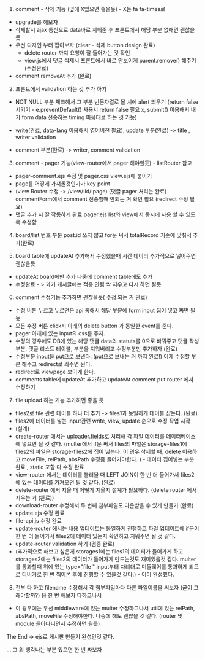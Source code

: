 1. comment - 삭제 기능 (옆에 X있으면 좋을듯) - X는 fa fa-times로 
  - upgrade를 해보자
  - 삭제할시 ajax 통신으로 data바로 지워준 후 프론트에서 해당 부분 없애면 괜찮을 듯
  - 우선 디자인 부터 잡아보자 (clear - 삭제 button design 완료)
	- delete router 까지 요청이 잘 들어가는 것 확인
	- view.js에서 댓글 삭제시 프론트에서 바로 안보이게 parent.remove() 해주기
(수정완료)
  - comment removeAt 추가 (완료)

2. 프론트에서 validation 하는 것 추가 하기
  - NOT NULL 부분 체크해서 그 부분 빈문자열로 올 시에 alert 띄우기 (return false 시키기 - e.preventDefault() 사용시 return false 필요 x, submit() 이용해서 내가 form data 전송하는 timing 마음대로 하는 것 가능)
  
  - write(완료, data-lang 이용해서 영어버전 필요), update 부분(완료) -> title , writer validation
  
  - comment 부분(완료) -> writer, comment validation 

3. comment - pager 기능(view-router에서 pager 해야할듯) - listRouter 참고
  - pager-comment.ejs 수정 및 pager.css view.ejs에 붙이기
  - page를 어떻게 가져올것인가가 key point
  - (view Router 수정 -> /view/:id/:page)
  (댓글 pager 처리는 완료)
  commentForm에서 comment 전송할때 안되는 거 확인 필요 (redirect 수정 필요)
  - 댓글 추가 시 잘 작동하게 완료 pager.ejs list와 view에서 동시에 사용 할 수 있도록 수정함

4. board/list 번호 부분 post.id 쓰지 않고 for문 써서 totalRecord 기준에 맞춰서 추가(완료)

5. board table에 updateAt 추가해서 수정했을때 시간 데이터 추가적으로 넣어주면 괜찮을듯
  - updateAt board에만 추가 나중에 comment table에도 추가
  - 수정완료 - > 과거 게시글에는 적용 안됨 싹 지우고 다시 하면 될듯

6. comment 수정기능 추가하면 괜찮을듯( 수정 되는 거 완료)
  - 수정 버튼 누르고 누르면은 api 통해서 해당 부분에 form input 집어 넣고 짜면 될듯
  - 모든 수정 버튼 click시 아래의 delete button 과 동일한 event를 준다. 
  - pager 아래에 있는 input의 css를 주자.
  - 수정의 경우에도 DB에 있는 해당 댓글 data의 statuts를 0으로 바꿔주고 댓글 작성 부분, 댓글 리스트 테이블, 부분을 지워버리고 수정부분만 추가하자 (완료)
  - 수정부분 input을 put으로 보낸다. (put으로 보내는 거 까지 완료!) 이제 수정할 부분 해주고 redirect로 쏴주면 된다. 
  - redirect로 viewpage 보이게 한다. 
  - comments table에 updateAt 추가하고 updateAt comment put router 에서 수정하기


7. file upload 하는 기능 추가하면 좋을 듯 
  - files2로 file 관련 테이블 하나 더 추가 -> files1과 동일하게 테이블 잡는다. (완료)
  - files2에 데이터를 넣는 input관련 write, view, update 순으로 수정 작업 시작
  - (설계)
  - create-router 에서는 uploader.fields로 처리해 각 파일 데이터를 데이터베이스에 넣으면 될 것 같다. (multer에서 if문 써서 files의 파일은 storage-files1에 files2의 파일은 storage-files2에 집어 넣는다. 이 경우 삭제할 때, delete 이용하고 moveFile, relPath, absPath 수정좀 들어가야한다. ) - 데이터 집어넣는 부분 완료 , static 포함 다 수정 완료
  - view-router 에서는 데이터를 불러올 때 LEFT JOIN이 한 번 더 들어가서 files2에 있는 데이터를 가져오면 될 것 같다. (완료)
  - delete-router 에서 지울 때 어떻게 지울지 설계가 필요하다. (delete router 에서 지우는 거 (완료))
  - download-router 수정해서 두 번째 첨부파일도 다운받을 수 있게 만들기 (완료)
  - update.ejs 수정 완료
  - file-api.js 수정 완료
  - update-router 에서는 내용 업데이트는 동일하게 진행하고 파일 업데이트에 if문이 한 번 더 들어가서 files2에 데이터 있는지 확인하고 지워주면 될 것 같다.
  - update-router validation 하기 (검증 완료)
  - (추가적으로 해보고 싶은게 storages1에는 files1의 데이터가 들어가게 하고 storages2에는 files2의 데이터가 들어가게 만드는것도 재미있을것 같다. multer를 통과할때 위에 있는 type="file " input부터 차례대로 미들웨어를 통과하게 되므로 디버거로 한 번 찍어본 후에 진행할 수 있을것 같다.) - 이미 완성했다. 


8. 전부 다 하고 filename 수정해서 각 첨부파일마다 다른 파일이름을 써보자 (굳이 그래야할까?) 응 한 번 해보자 다하고나서
  - 이 경우에는 우선 middleware에 있는 multer 수정하고나서 util에 있는 relPath, absPath, moveFile 수정해야한다. 나중에 해도 괜찮을 것 같다. (router 및 module 돌아다니면서 수정하면 될듯)

The End -> ejs로 게시판 만들기 완성인것 같다.


... 그 외 생각나는 부분 있으면 한 번 짜보자